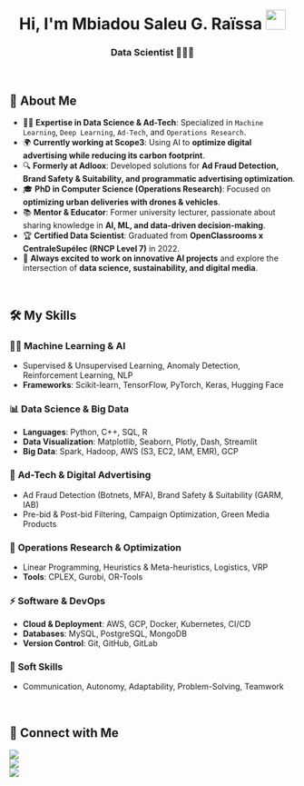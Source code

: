 <h1 align="center">Hi, I'm Mbiadou Saleu G. Raïssa <img src="https://media.giphy.com/media/hvRJCLFzcasrR4ia7z/giphy.gif" width="35"></h1>
<p align="center">  
  <h3 align="center">Data Scientist 👩🏽‍💻 </h3>
</p>

<br>

## 🚀 About Me  

- 👩‍💻 **Expertise in Data Science & Ad-Tech**: Specialized in `Machine Learning`, `Deep Learning`, `Ad-Tech`, and `Operations Research`.  
- 🌍 **Currently working at Scope3**: Using AI to **optimize digital advertising while reducing its carbon footprint**.  
- 🔍 **Formerly at Adloox**: Developed solutions for **Ad Fraud Detection, Brand Safety & Suitability, and programmatic advertising optimization**.  
- 🎓 **PhD in Computer Science (Operations Research)**: Focused on **optimizing urban deliveries with drones & vehicles**.  
- 📚 **Mentor & Educator**: Former university lecturer, passionate about sharing knowledge in **AI, ML, and data-driven decision-making**.  
- 🏆 **Certified Data Scientist**: Graduated from **OpenClassrooms x CentraleSupélec (RNCP Level 7)** in 2022.  
- 🧠 **Always excited to work on innovative AI projects** and explore the intersection of **data science, sustainability, and digital media**.  

<br>

## 🛠️ My Skills  

### 🧑‍💻 **Machine Learning & AI**  
- Supervised & Unsupervised Learning, Anomaly Detection, Reinforcement Learning, NLP  
- **Frameworks**: Scikit-learn, TensorFlow, PyTorch, Keras, Hugging Face  

### 📊 **Data Science & Big Data**  
- **Languages**: Python, C++, SQL, R  
- **Data Visualization**: Matplotlib, Seaborn, Plotly, Dash, Streamlit  
- **Big Data**: Spark, Hadoop, AWS (S3, EC2, IAM, EMR), GCP  

### 🎯 **Ad-Tech & Digital Advertising**  
- Ad Fraud Detection (Botnets, MFA), Brand Safety & Suitability (GARM, IAB)  
- Pre-bid & Post-bid Filtering, Campaign Optimization, Green Media Products  

### 📡 **Operations Research & Optimization**  
- Linear Programming, Heuristics & Meta-heuristics, Logistics, VRP  
- **Tools**: CPLEX, Gurobi, OR-Tools  

### ⚡ **Software & DevOps**  
- **Cloud & Deployment**: AWS, GCP, Docker, Kubernetes, CI/CD  
- **Databases**: MySQL, PostgreSQL, MongoDB  
- **Version Control**: Git, GitHub, GitLab  

### 🤝 **Soft Skills**  
- Communication, Autonomy, Adaptability, Problem-Solving, Teamwork  

<br/>

## 💬 Connect with Me  

[![](https://img.shields.io/badge/FIND_ME_ON-LinkedIn-0A66C2?style=for-the-badge&logo=LinkedIn)](https://www.linkedin.com/in/gertrude-ra%C3%AFssa-mbiadou-saleu-82b561a5/)  
[![](https://img.shields.io/badge/CHECK_OUT-My_Website-2FCEA0?style=for-the-badge&logo=Skyliner)](https://raissasaleu.netlify.app/)  
[![](https://img.shields.io/badge/EXPLORE-My_GitHub-181717?style=for-the-badge&logo=GitHub)](https://github.com/raissaSaleu)  
